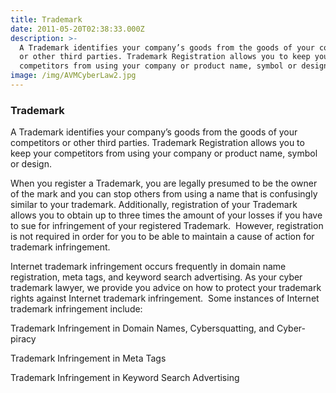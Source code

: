 ```yaml
---
title: Trademark
date: 2011-05-20T02:38:33.000Z
description: >-
  A Trademark identifies your company’s goods from the goods of your competitors
  or other third parties. Trademark Registration allows you to keep your
  competitors from using your company or product name, symbol or design.
image: /img/AVMCyberLaw2.jpg
---
```

### Trademark

A Trademark identifies your company’s goods from the goods of your competitors or other third parties. Trademark Registration allows you to keep your competitors from using your company or product name, symbol or design.

When you register a Trademark, you are legally presumed to be the owner of the mark and you can stop others from using a name that is confusingly similar to your trademark. Additionally, registration of your Trademark allows you to obtain up to three times the amount of your losses if you have to sue for infringement of your registered Trademark.  However, registration is not required in order for you to be able to maintain a cause of action for trademark infringement.

Internet  trademark infringement occurs frequently in domain name registration, meta tags, and keyword search advertising. As your cyber trademark lawyer, we provide you advice on how to protect your trademark rights against Internet trademark infringement.  Some instances of Internet trademark infringement include:

Trademark Infringement in Domain Names, Cybersquatting, and Cyber-piracy

 Trademark Infringement in Meta Tags

Trademark Infringement in Keyword Search Advertising
